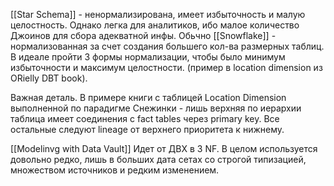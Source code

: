[[Star Schema]] - ненормализирована, имеет избыточность и малую целостность. Однако легка для аналитиков, ибо малое количество Джоинов для сбора адекватной инфы. Обьчно 
[[Snowflake]] - нормализованная за счет создания большего кол-ва размерных таблиц. В идеале пройти 3 формы нормализации, чтобы было минимум избыточности и максимум целостности. (пример в location dimension из ORielly DBT book).

Важная деталь. В примере книги с таблицей Location Dimension выполненной по парадигме Снежинки - лишь верхняя по иерархии таблица имеет соединения с fact tables через primary key. Все остальные следуют lineage от верхнего приоритета к нижнему. 

[[Modelinvg with Data Vault]]
Идет от ДВХ в 3 NF. В целом используется довольно редко, лишь в больших дата сетах со строгой типизацией, множеством источников и редким изменением.


